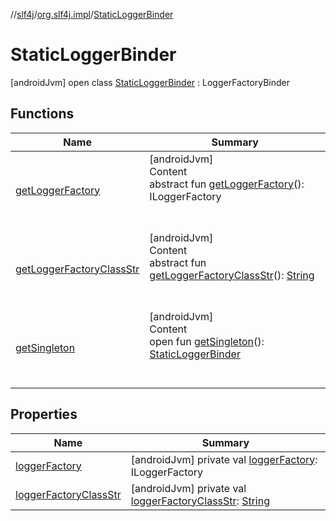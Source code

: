 //[slf4j](../../index.md)/[org.slf4j.impl](../index.md)/[StaticLoggerBinder](index.md)



# StaticLoggerBinder  
 [androidJvm] open class [StaticLoggerBinder](index.md) : LoggerFactoryBinder   


## Functions  
  
|  Name|  Summary| 
|---|---|
| [getLoggerFactory](index.md#org.slf4j.spi/LoggerFactoryBinder/getLoggerFactory/#/PointingToDeclaration/)| [androidJvm]  <br>Content  <br>abstract fun [getLoggerFactory](index.md#org.slf4j.spi/LoggerFactoryBinder/getLoggerFactory/#/PointingToDeclaration/)(): ILoggerFactory  <br><br><br>
| [getLoggerFactoryClassStr](index.md#org.slf4j.spi/LoggerFactoryBinder/getLoggerFactoryClassStr/#/PointingToDeclaration/)| [androidJvm]  <br>Content  <br>abstract fun [getLoggerFactoryClassStr](index.md#org.slf4j.spi/LoggerFactoryBinder/getLoggerFactoryClassStr/#/PointingToDeclaration/)(): [String](https://developer.android.com/reference/kotlin/java/lang/String.html)  <br><br><br>
| [getSingleton](get-singleton.md)| [androidJvm]  <br>Content  <br>open fun [getSingleton](get-singleton.md)(): [StaticLoggerBinder](index.md)  <br><br><br>


## Properties  
  
|  Name|  Summary| 
|---|---|
| [loggerFactory](index.md#org.slf4j.impl/StaticLoggerBinder/loggerFactory/#/PointingToDeclaration/)|  [androidJvm] private val [loggerFactory](index.md#org.slf4j.impl/StaticLoggerBinder/loggerFactory/#/PointingToDeclaration/): ILoggerFactory   <br>
| [loggerFactoryClassStr](index.md#org.slf4j.impl/StaticLoggerBinder/loggerFactoryClassStr/#/PointingToDeclaration/)|  [androidJvm] private val [loggerFactoryClassStr](index.md#org.slf4j.impl/StaticLoggerBinder/loggerFactoryClassStr/#/PointingToDeclaration/): [String](https://developer.android.com/reference/kotlin/java/lang/String.html)   <br>

